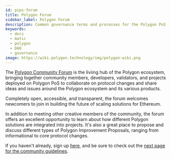 ```yaml
---
id: pips-forum
title: Polygon Forum
sidebar_label: Polygon Forum
description: Common governance terms and processes for the Polygon PoS blockchain.
keywords:
  - docs
  - matic
  - polygon
  - DAO
  - governance
image: https://wiki.polygon.technology/img/polygon-wiki.png
---
```


The [Polygon Community Forum](forum.polygon.technology) is the liviing hub of the Polygon
ecosystem, bringing together community members, developers, validators, and projects deployed
on Polygon PoS to collaborate on protocol changes and share ideas and issues around the Polygon
ecosystem and its various products.

Completely open, accessible, and transparent, the forum welcomes newcomers to join in building
the future of scaling solutions for Ethereum.

In addition to meeting other creative members of the community, the forum offers an excellent
opportunity to learn about how different Polygon solutions are integrated into projects. It's
also a great place to propose and discuss different types of Polygon Improvement Proposals,
ranging from informational to core protocol changes.

If you haven't already, sign up [here](forum.polygon.technology), and be sure to check out the
[next page for the community guidelines](community-guidelines.md).

